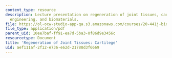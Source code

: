 ```yaml
---
content_type: resource
description: Lecture presentation on regeneration of joint tissues, cartilage, tissue
  engineering, and biomaterials.
file: https://ol-ocw-studio-app-qa.s3.amazonaws.com/courses/20-441j-biomaterials-tissue-interactions-fall-2009/aef111af2f12e736e62d21788d3f6669_MIT20_441JF09_lec21a_ms.pdf
file_type: application/pdf
parent_uid: 10ee7baf-ff91-ea7d-5ba3-0f86d9e3456c
resourcetype: Document
title: 'Regeneration of Joint Tissues: Cartilege'
uid: aef111af-2f12-e736-e62d-21788d3f6669
---
```

